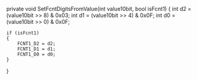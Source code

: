 private void SetFcntDigitsFromValue(int value10bit, bool isFcnt1)
{
    int d2 = (value10bit >> 8) & 0x03;
    int d1 = (value10bit >> 4) & 0x0F;
    int d0 = (value10bit >> 0) & 0x0F;

    if (isFcnt1)
    {
        FCNT1_D2 = d2;
        FCNT1_D1 = d1;
        FCNT1_D0 = d0;
    }
}